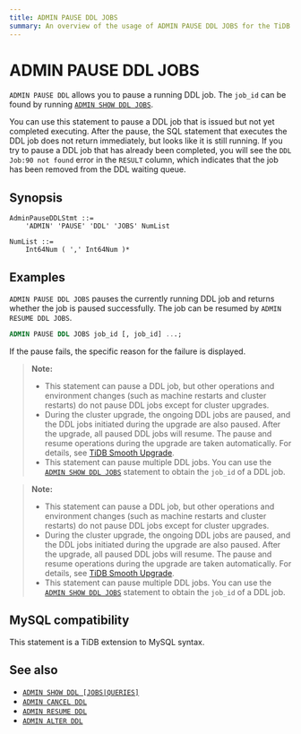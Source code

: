 ```yaml
---
title: ADMIN PAUSE DDL JOBS
summary: An overview of the usage of ADMIN PAUSE DDL JOBS for the TiDB database.
---
```


# ADMIN PAUSE DDL JOBS

`ADMIN PAUSE DDL` allows you to pause a running DDL job. The `job_id` can be found by running [`ADMIN SHOW DDL JOBS`](/sql-statements/sql-statement-admin-show-ddl.md).

You can use this statement to pause a DDL job that is issued but not yet completed executing. After the pause, the SQL statement that executes the DDL job does not return immediately, but looks like it is still running. If you try to pause a DDL job that has already been completed, you will see the `DDL Job:90 not found` error in the `RESULT` column, which indicates that the job has been removed from the DDL waiting queue.

## Synopsis

```ebnf+diagram
AdminPauseDDLStmt ::=
    'ADMIN' 'PAUSE' 'DDL' 'JOBS' NumList 

NumList ::=
    Int64Num ( ',' Int64Num )*
```

## Examples

`ADMIN PAUSE DDL JOBS` pauses the currently running DDL job and returns whether the job is paused successfully. The job can be resumed by `ADMIN RESUME DDL JOBS`.

```sql
ADMIN PAUSE DDL JOBS job_id [, job_id] ...;
```

If the pause fails, the specific reason for the failure is displayed.

<CustomContent platform="tidb">

> **Note:**
>
> + This statement can pause a DDL job, but other operations and environment changes (such as machine restarts and cluster restarts) do not pause DDL jobs except for cluster upgrades.
> + During the cluster upgrade, the ongoing DDL jobs are paused, and the DDL jobs initiated during the upgrade are also paused. After the upgrade, all paused DDL jobs will resume. The pause and resume operations during the upgrade are taken automatically. For details, see [TiDB Smooth Upgrade](/smooth-upgrade-tidb.md).
> + This statement can pause multiple DDL jobs. You can use the [`ADMIN SHOW DDL JOBS`](/sql-statements/sql-statement-admin-show-ddl.md) statement to obtain the `job_id` of a DDL job.

</CustomContent>
<CustomContent platform="tidb-cloud">

> **Note:**
>
> + This statement can pause a DDL job, but other operations and environment changes (such as machine restarts and cluster restarts) do not pause DDL jobs except for cluster upgrades.
> + During the cluster upgrade, the ongoing DDL jobs are paused, and the DDL jobs initiated during the upgrade are also paused. After the upgrade, all paused DDL jobs will resume. The pause and resume operations during the upgrade are taken automatically. For details, see [TiDB Smooth Upgrade](https://docs.pingcap.com/tidb/stable/smooth-upgrade-tidb).
> + This statement can pause multiple DDL jobs. You can use the [`ADMIN SHOW DDL JOBS`](/sql-statements/sql-statement-admin-show-ddl.md) statement to obtain the `job_id` of a DDL job.

</CustomContent>

## MySQL compatibility

This statement is a TiDB extension to MySQL syntax.

## See also

* [`ADMIN SHOW DDL [JOBS|QUERIES]`](/sql-statements/sql-statement-admin-show-ddl.md)
* [`ADMIN CANCEL DDL`](/sql-statements/sql-statement-admin-cancel-ddl.md)
* [`ADMIN RESUME DDL`](/sql-statements/sql-statement-admin-resume-ddl.md)
* [`ADMIN ALTER DDL`](/sql-statements/sql-statement-admin-alter-ddl.md)

